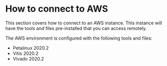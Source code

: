 # How to connect to AWS

This section covers how to connect to an AWS instance. This instance will have the tools and files pre-installed that you can access remotely.

The AWS environment is configured with the following tools and files:
 -  Petalinux 2020.2
 -  Vitis 2020.2
 -  Vivado 2020.2 
